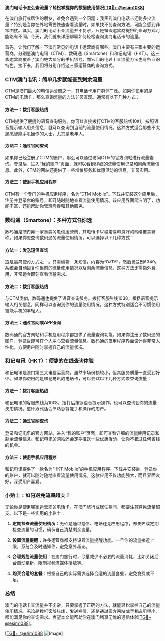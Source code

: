 **澳门电话卡怎么查流量？轻松掌握你的数据使用情况[[TG💪+ @esim1088](https://t.me/s/esim1088)]**

在澳门旅行或居住的朋友，难免会遇到一个问题：我买的澳门电话卡还剩多少流量？特别是当你在外地需要快速查看流量时，如果找不到查询方法，可能会感到非常困扰。其实，澳门的电话卡查流量并不复杂，只是每家运营商提供的查询方式可能略有不同。今天，我们就来详细聊聊如何轻松查询澳门电话卡的流量。

首先，让我们了解一下澳门常见的电话卡运营商有哪些。澳门主要有三家主要的运营商，分别是澳门电讯（CTM）、数码通（Smartone）和和记电讯（HKT）。这三家运营商覆盖了澳门绝大部分的手机信号，而它们的电话卡查流量方法也有各自的特色。接下来，我们将分别介绍这三家运营商的查询方式。

### CTM澳门电讯：简单几步就能查到剩余流量

CTM是澳门最大的电信运营商之一，其电话卡用户群体广泛。如果你使用的是CTM的电话卡，那么查询流量的方法非常直观。通常有以下几种方式：

#### 方法一：拨打客服热线
CTM提供了便捷的语音查询服务。你可以直接拨打CTM的客服热线1001，按照语音提示输入相关信息，就可以查询到当前的流量使用情况。这种方式适合那些不太熟悉智能手机操作的人士，尤其是老年人。

#### 方法二：通过官网查询
如果你已经注册了CTM的账户，那么可以通过访问CTM的官方网站进行流量查询。登录后，进入“我的账户”页面，就可以看到详细的流量使用记录和剩余流量信息。此外，CTM的网站还提供了一些增值服务和优惠活动的信息，非常实用。

#### 方法三：使用手机应用程序
CTM有一个专门的手机应用程序，名为“CTM Mobile”。下载并安装这个应用后，注册并登录你的账号，即可随时随地查看流量使用情况。该应用界面简洁明了，功能丰富，还能帮助你管理套餐和其他服务。

### 数码通（Smartone）：多种方式任你选

数码通是澳门另一家重要的电信运营商，其电话卡以稳定性和良好的网络覆盖著称。如果你想查询数码通的流量使用情况，可以选择以下几种方式：

#### 方法一：发送短信查询
这是最简便的方式之一。只需编辑一条短信，内容为“DATA”，然后发送到6349。系统会自动回复你当前的流量使用情况以及剩余流量信息。这种方法无需额外费用，非常适合即刻查看流量需求。

#### 方法二：拨打客服热线
与CTM类似，数码通也提供了语音查询服务。拨打客服热线1038，根据语音提示输入相关信息，同样可以查询到你的流量使用情况。这种方式特别适合不习惯使用智能手机的年轻人。

#### 方法三：通过官网或APP查询
数码通的官方网站和手机应用程序都提供了流量查询功能。如果你注册了数码通的账户，登录后即可在个人中心查看流量信息。数码通的应用程序界面设计得非常人性化，方便用户随时掌握自己的流量状况。

### 和记电讯（HKT）：便捷的在线查询体验

和记电讯是澳门第三大电信运营商，虽然市场份额较小，但其服务质量一直受到好评。如果你使用的是和记电讯的电话卡，可以尝试以下几种方式来查询流量：

#### 方法一：拨打客服热线
和记电讯的客服热线为1008，拨打后按照语音提示操作，也可以查询到你的流量使用情况。这种方式适合不熟悉智能手机操作的用户。

#### 方法二：通过官网查询
登录和记电讯的官方网站，进入“我的账户”页面，即可查看详细的流量使用记录和剩余流量信息。和记电讯的网站还会定期推送一些优惠活动，让你不错过任何省钱的机会。

#### 方法三：使用手机应用程序
和记电讯提供了一款名为“HKT Mobile”的手机应用程序。下载并安装后，登录你的账户，就可以随时随地查看流量使用情况。这款应用不仅功能强大，而且界面友好，深受用户喜爱。

### 小贴士：如何避免流量超支？

无论你是使用哪家运营商的电话卡，在澳门旅行或居住期间，都要注意避免流量超支。以下是一些实用的小贴士：

1. **定期检查流量使用情况**：无论是通过短信、电话还是应用程序，都要养成定期检查流量的习惯，确保自己清楚剩余流量。
   
2. **设置流量提醒**：许多运营商都支持设置流量提醒功能。一旦你的流量接近上限，系统会及时通知你，避免意外超支。

3. **合理规划流量使用**：在澳门旅行时，尽量减少不必要的流量消耗，比如关闭后台自动更新、限制视频流媒体播放等。

4. **购买合适的套餐**：根据自己的实际需求选择合适的流量套餐，避免浪费或不足。

### 总结

澳门的电话卡查流量并不复杂，只要掌握了正确的方法，就能轻松掌控自己的流量使用情况。无论是拨打客服热线、发送短信，还是通过官方网站或手机应用程序，都能满足你的查询需求。希望本文能帮助你在澳门畅享无忧的通信体验[[TG💪+ @esim1088](https://t.me/s/esim1088)]。

[[TG💪+ @esim1088](https://t.me/s/esim1088) ![Image](https://i.postimg.cc/4NQfJmqS/Snipaste-2025-05-13-00-14-12.png)]